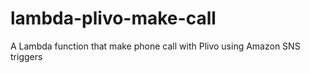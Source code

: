 # lambda-plivo-make-call
A Lambda function that make phone call with Plivo using Amazon SNS triggers
